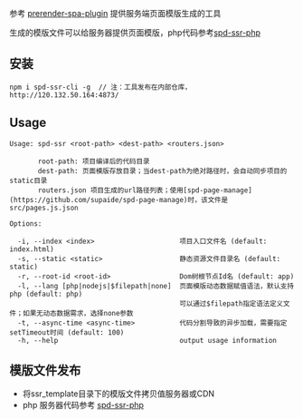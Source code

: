 参考 [prerender-spa-plugin](https://github.com/chrisvfritz/prerender-spa-plugin) 提供服务端页面模版生成的工具

生成的模版文件可以给服务器提供页面模版，php代码参考[spd-ssr-php](https://github.com/supaide/spd-ssr-php)

## 安装
```
npm i spd-ssr-cli -g  // 注：工具发布在内部仓库，http://120.132.50.164:4873/
```

## Usage
```
Usage: spd-ssr <root-path> <dest-path> <routers.json>

       root-path: 项目编译后的代码目录
       dest-path: 页面模版存放目录；当dest-path为绝对路径时，会自动同步项目的static目录
       routers.json 项目生成的url路径列表；使用[spd-page-manage](https://github.com/supaide/spd-page-manage)时，该文件是src/pages.js.json

Options:

  -i, --index <index>                     项目入口文件名 (default: index.html)
  -s, --static <static>                   静态资源文件目录名 (default: static)
  -r, --root-id <root-id>                 Dom树根节点Id名 (default: app)
  -l, --lang [php|nodejs|$filepath|none]  页面模版动态数据赋值语法，默认支持php (default: php)
                                          可以通过$filepath指定语法定义文件；如果无动态数据需求，选择none参数
  -t, --async-time <async-time>           代码分割导致的异步加载，需要指定setTimeout时间 (default: 100)
  -h, --help                              output usage information
```

## 模版文件发布
- 将ssr_template目录下的模版文件拷贝值服务器或CDN
- php 服务器代码参考 [spd-ssr-php](https://github.com/supaide/spd-ssr-php)
